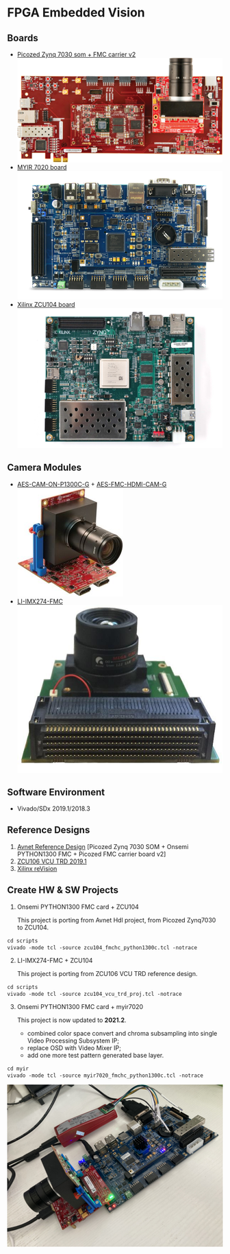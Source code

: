 # FPGA Embedded Vision
## Boards
* [Picozed Zynq 7030 som + FMC carrier v2](http://zedboard.org/product/picozed-fmc-carrier-card-v2)
![Ebedded Vision Kit](pictures/AES-PZ-EMBV-KIT-G-front_small.png)
* [MYIR 7020 board](http://www.myir-tech.com/product/myd_C7Z010_20.htm)
![MYIR 7020](pictures/MYD-C7Z010_20_2.png)
* [Xilinx ZCU104 board](https://www.xilinx.com/products/boards-and-kits/zcu104.html)
![ZCU104](pictures/zcu104.png)
## Camera Modules
* [AES-CAM-ON-P1300C-G](https://www.avnet.com/shop/us/products/avnet-engineering-services/aes-cam-on-p1300c-g-3074457345635221618/) + [AES-FMC-HDMI-CAM-G](https://www.avnet.com/shop/us/products/avnet-engineering-services/aes-fmc-hdmi-cam-g-3074457345635221625/)
![PYTHON1300](pictures/AES-FMC-HDMI-CAM-G-front-angle-onsmi-highres_web.jpg)
* [LI-IMX274-FMC](https://leopardimaging.com/product/csi-2-mipi-modules-i-pex/li-imx274mipi-fmc/)
![LI-IMX274-FMC](pictures/li-imx274-fmc.png)
## Software Environment
* Vivado/SDx 2019.1/2018.3
## Reference Designs
1. [Avnet Reference Design](https://github.com/Avnet/hdl) [Picozed Zynq  7030 SOM + Onsemi PYTHON1300 FMC + Picozed FMC carrier board v2]
2. [ZCU106 VCU TRD 2019.1](https://xilinx-wiki.atlassian.net/wiki/spaces/A/pages/112230447/Zynq+UltraScale+MPSoC+VCU+TRD+2019.1)
3. [Xilinx reVision](https://github.com/Xilinx/reVISION-Getting-Started-Guide)
## Create HW & SW Projects
1. Onsemi PYTHON1300 FMC card + ZCU104

   This project is porting from Avnet Hdl project, from Picozed Zynq7030 to ZCU104.
```shell
cd scripts
vivado -mode tcl -source zcu104_fmchc_python1300c.tcl -notrace
```
2. LI-IMX274-FMC + ZCU104

    This project is porting from ZCU106 VCU TRD reference design.
```shell
cd scripts
vivado -mode tcl -source zcu104_vcu_trd_proj.tcl -notrace
```
3. Onsemi PYTHON1300 FMC card + myir7020

   This project is now updated to **2021.2**.
   - combined color space convert and chroma subsampling into single Video Processing Subsystem IP;
   - replace OSD with Video Mixer IP;
   - add one more test pattern generated base layer.

```shell
cd myir
vivado -mode tcl -source myir7020_fmchc_python1300c.tcl -notrace
```
![result](pictures/myir7020_fmchc_python1300c.jpeg)
